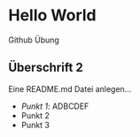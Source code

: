 Hello World
================

Github Übung

## Überschrift 2
Eine README.md Datei anlegen...

* *Punkt 1*: ADBCDEF
* Punkt 2
* Punkt 3 